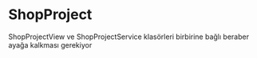 # ShopProject
ShopProjectView ve ShopProjectService klasörleri birbirine bağlı beraber ayağa kalkması gerekiyor
